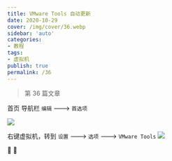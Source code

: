 ```yaml
---
title: VMware Tools 自动更新
date: 2020-10-29
cover: /img/cover/36.webp
sidebar: 'auto'
categories:
- 教程
tags:
- 虚拟机
publish: true
permalink: /36
---
```


> 第 36 篇文章
<!-- more -->

首页 导航栏 `编辑` --->   `首选项`

![](/img/2020/vmware_tools_1.png)

右键虚拟机，转到 `设置` ---> `选项` ---> `VMware Tools`
![](/img/2020/vmware_tools_2.png)

:rainbow: :rainbow: